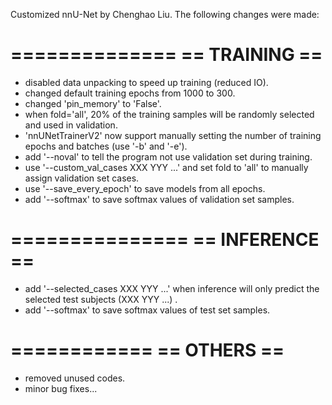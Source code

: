 Customized nnU-Net by Chenghao Liu. The following changes were made:

==============
== TRAINING ==
==============
* disabled data unpacking to speed up training (reduced IO).
* changed default training epochs from 1000 to 300.
* changed 'pin_memory' to 'False'.
* when fold='all', 20% of the training samples will be randomly selected and used in validation.
* 'nnUNetTrainerV2' now support manually setting the number of training epochs and batches (use '-b' and '-e').
* add '--noval' to tell the program not use validation set during training.
* use '--custom_val_cases XXX YYY ...' and set fold to 'all' to manually assign validation set cases.
* use '--save_every_epoch' to save models from all epochs.
* add '--softmax' to save softmax values of validation set samples.

===============
== INFERENCE ==
===============
* add '--selected_cases XXX YYY ...' when inference will only predict the selected test subjects (XXX YYY ...) .
* add '--softmax' to save softmax values of test set samples.

============
== OTHERS ==
============
* removed unused codes.
* minor bug fixes...
